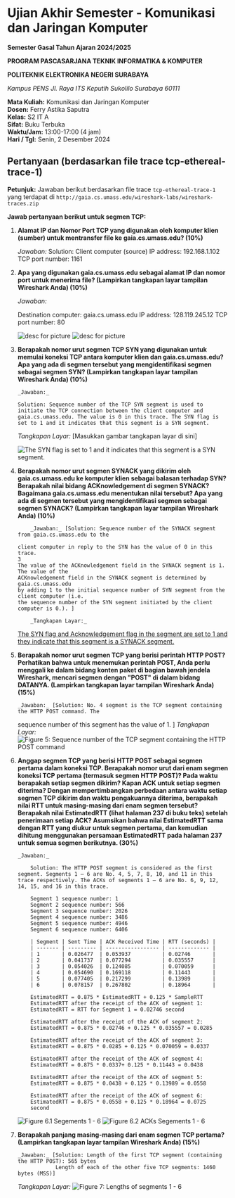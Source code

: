 # Ujian Akhir Semester - Komunikasi dan Jaringan Komputer

**Semester Gasal Tahun Ajaran 2024/2025**

**PROGRAM PASCASARJANA TEKNIK INFORMATIKA & KOMPUTER**

**POLITEKNIK ELEKTRONIKA NEGERI SURABAYA**

_Kampus PENS Jl. Raya ITS Keputih Sukolilo Surabaya 60111_

**Mata Kuliah:** Komunikasi dan Jaringan Komputer  
**Dosen:** Ferry Astika Saputra  
**Kelas:** S2 IT A  
**Sifat:** Buku Terbuka  
**Waktu/Jam:** 13:00-17:00 (4 jam)  
**Hari / Tgl:** Senin, 2 Desember 2024

## Pertanyaan (berdasarkan file trace tcp-ethereal-trace-1)

**Petunjuk:** Jawaban berikut berdasarkan file trace `tcp-ethereal-trace-1` yang terdapat di `http://gaia.cs.umass.edu/wireshark-labs/wireshark-traces.zip`

**Jawab pertanyaan berikut untuk segmen TCP:**

1.  **Alamat IP dan Nomor Port TCP yang digunakan oleh komputer klien (sumber) untuk mentransfer file ke gaia.cs.umass.edu? (10%)**

    _Jawaban:_
    Solution: Client computer (source)
    IP address: 192.168.1.102
    TCP port number: 1161

2.  **Apa yang digunakan gaia.cs.umass.edu sebagai alamat IP dan nomor port untuk menerima file? (Lampirkan tangkapan layar tampilan Wireshark Anda) (10%)**

    _Jawaban:_

    Destination computer: gaia.cs.umass.edu
    IP address: 128.119.245.12
    TCP port number: 80

    ![desc for picture ](./assets/answare1.png)
    ![desc for picture ](./assets/answare2.png)

3.  **Berapakah nomor urut segmen TCP SYN yang digunakan untuk memulai koneksi TCP antara komputer klien dan gaia.cs.umass.edu? Apa yang ada di segmen tersebut yang mengidentifikasi segmen sebagai segmen SYN? (Lampirkan tangkapan layar tampilan Wireshark Anda) (10%)**

        _Jawaban:_

        Solution: Sequence number of the TCP SYN segment is used to initiate the TCP connection between the client computer and gaia.cs.umass.edu. The value is 0 in this trace. The SYN flag is set to 1 and it indicates that this segment is a SYN segment.

    _Tangkapan Layar:_ [Masukkan gambar tangkapan layar di sini]

    ![The SYN flag is set to 1 and it indicates that this segment is a SYN segment.](./assets/answare3.png)

4.  **Berapakah nomor urut segmen SYNACK yang dikirim oleh gaia.cs.umass.edu ke komputer klien sebagai balasan terhadap SYN? Berapakah nilai bidang ACKnowledgement di segmen SYNACK? Bagaimana gaia.cs.umass.edu menentukan nilai tersebut? Apa yang ada di segmen tersebut yang mengidentifikasi segmen sebagai segmen SYNACK? (Lampirkan tangkapan layar tampilan Wireshark Anda) (10%)**

            _Jawaban:_ [Solution: Sequence number of the SYNACK segment from gaia.cs.umass.edu to the

        client computer in reply to the SYN has the value of 0 in this trace.
        3
        The value of the ACKnowledgement field in the SYNACK segment is 1. The value of the
        ACKnowledgement field in the SYNACK segment is determined by gaia.cs.umass.edu
        by adding 1 to the initial sequence number of SYN segment from the client computer (i.e.
        the sequence number of the SYN segment initiated by the client computer is 0.). ]

            _Tangkapan Layar:_
    [The SYN flag and Acknowledgement flag in the segment are set to 1 and they indicate that this segment is a SYNACK segment.](./assets/answare4.png)

5.  **Berapakah nomor urut segmen TCP yang berisi perintah HTTP POST? Perhatikan bahwa untuk menemukan perintah POST, Anda perlu menggali ke dalam bidang konten paket di bagian bawah jendela Wireshark, mencari segmen dengan "POST" di dalam bidang DATANYA. (Lampirkan tangkapan layar tampilan Wireshark Anda) (15%)**

        _Jawaban:_ [Solution: No. 4 segment is the TCP segment containing the HTTP POST command. The

    sequence number of this segment has the value of 1. ]
    _Tangkapan Layar:_
    ![Figure 5: Sequence number of the TCP segment containing the HTTP POST command ](./assets/answare5.png)

6.  **Anggap segmen TCP yang berisi HTTP POST sebagai segmen pertama dalam koneksi TCP. Berapakah nomor urut dari enam segmen koneksi TCP pertama (termasuk segmen HTTP POST)? Pada waktu berapakah setiap segmen dikirim? Kapan ACK untuk setiap segmen diterima? Dengan mempertimbangkan perbedaan antara waktu setiap segmen TCP dikirim dan waktu pengakuannya diterima, berapakah nilai RTT untuk masing-masing dari enam segmen tersebut? Berapakah nilai EstimatedRTT (lihat halaman 237 di buku teks) setelah penerimaan setiap ACK? Asumsikan bahwa nilai EstimatedRTT sama dengan RTT yang diukur untuk segmen pertama, dan kemudian dihitung menggunakan persamaan EstimatedRTT pada halaman 237 untuk semua segmen berikutnya. (30%)**

        _Jawaban:_

            Solution: The HTTP POST segment is considered as the first segment. Segments 1 – 6 are No. 4, 5, 7, 8, 10, and 11 in this trace respectively. The ACKs of segments 1 – 6 are No. 6, 9, 12, 14, 15, and 16 in this trace.

            Segment 1 sequence number: 1
            Segment 2 sequence number: 566
            Segment 3 sequence number: 2026
            Segment 4 sequence number: 3486
            Segment 5 sequence number: 4946
            Segment 6 sequence number: 6406

            | Segment | Sent Time | ACK Received Time | RTT (seconds) |
            | ------- | --------- | ----------------- | ------------- |
            | 1       | 0.026477  | 0.053937          | 0.02746       |
            | 2       | 0.041737  | 0.077294          | 0.035557      |
            | 3       | 0.054026  | 0.124085          | 0.070059      |
            | 4       | 0.054690  | 0.169118          | 0.11443       |
            | 5       | 0.077405  | 0.217299          | 0.13989       |
            | 6       | 0.078157  | 0.267802          | 0.18964       |

            EstimatedRTT = 0.875 * EstimatedRTT + 0.125 * SampleRTT
            EstimatedRTT after the receipt of the ACK of segment 1:
            EstimatedRTT = RTT for Segment 1 = 0.02746 second

            EstimatedRTT after the receipt of the ACK of segment 2:
            EstimatedRTT = 0.875 * 0.02746 + 0.125 * 0.035557 = 0.0285

            EstimatedRTT after the receipt of the ACK of segment 3:
            EstimatedRTT = 0.875 * 0.0285 + 0.125 * 0.070059 = 0.0337

            EstimatedRTT after the receipt of the ACK of segment 4:
            EstimatedRTT = 0.875 * 0.0337+ 0.125 * 0.11443 = 0.0438
            
            EstimatedRTT after the receipt of the ACK of segment 5:
            EstimatedRTT = 0.875 * 0.0438 + 0.125 * 0.13989 = 0.0558

            EstimatedRTT after the receipt of the ACK of segment 6:
            EstimatedRTT = 0.875 * 0.0558 + 0.125 * 0.18964 = 0.0725
            second

    ![Figure 6.1 Segements 1 - 6](assets/answare6.1.png)
    ![Figure 6.2 ACKs Segements 1 - 6](assets/answare6.2.png)

7.  **Berapakah panjang masing-masing dari enam segmen TCP pertama? (Lampirkan tangkapan layar tampilan Wireshark Anda) (15%)**

        _Jawaban:_ [Solution: Length of the first TCP segment (containing the HTTP POST): 565 bytes
                    Length of each of the other five TCP segments: 1460 bytes (MSS)]  
     _Tangkapan Layar:_
    ![Figure 7: Lengths of segments 1 - 6 ](assets/answare7.png)
